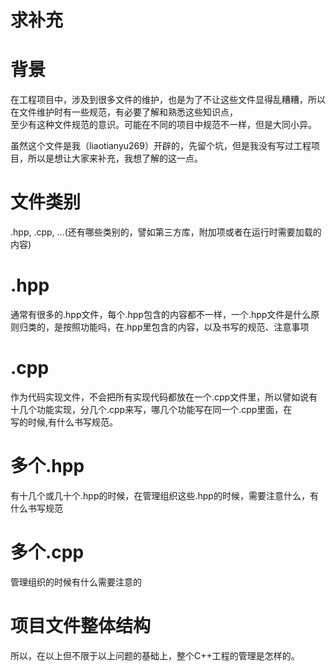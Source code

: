 # 求补充  

# 背景  
在工程项目中，涉及到很多文件的维护，也是为了不让这些文件显得乱糟糟，所以在文件维护时有一些规范，有必要了解和熟悉这些知识点，  
至少有这种文件规范的意识。可能在不同的项目中规范不一样，但是大同小异。  

虽然这个文件是我（liaotianyu269）开辟的，先留个坑，但是我没有写过工程项目，所以是想让大家来补充，我想了解的这一点。  

# 文件类别  
.hpp, .cpp, ...(还有哪些类别的，譬如第三方库，附加项或者在运行时需要加载的内容)  

# .hpp  
通常有很多的.hpp文件，每个.hpp包含的内容都不一样，一个.hpp文件是什么原则归类的，是按照功能吗，在.hpp里包含的内容，以及书写的规范、注意事项  


# .cpp  
作为代码实现文件，不会把所有实现代码都放在一个.cpp文件里，所以譬如说有十几个功能实现，分几个.cpp来写，哪几个功能写在同一个.cpp里面，在  
写的时候,有什么书写规范。  


# 多个.hpp  
有十几个或几十个.hpp的时候，在管理组织这些.hpp的时候，需要注意什么，有什么书写规范  


# 多个.cpp  
管理组织的时候有什么需要注意的  

# 项目文件整体结构  
所以，在以上但不限于以上问题的基础上，整个C++工程的管理是怎样的。  
